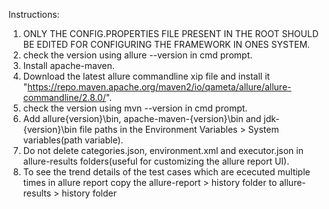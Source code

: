 Instructions:

1. ONLY THE CONFIG.PROPERTIES FILE PRESENT IN THE ROOT SHOULD BE EDITED FOR CONFIGURING THE FRAMEWORK IN ONES SYSTEM.
2. check the version using allure --version in cmd prompt.
3. Install apache-maven.
4. Download the latest allure commandline xip file and install it "https://repo.maven.apache.org/maven2/io/qameta/allure/allure-commandline/2.8.0/".
5. check the version using mvn --version in cmd prompt.
6. Add allure{version}\bin, apache-maven-{version}\bin and jdk-{version}\bin file paths in the Environment Variables > System variables(path variable).
7. Do not delete categories.json, environment.xml and executor.json in allure-results folders(useful for customizing the allure report UI).
8. To see the trend details of the test cases which are ececuted multiple times in allure report copy the allure-report > history folder to allure-results > history folder
